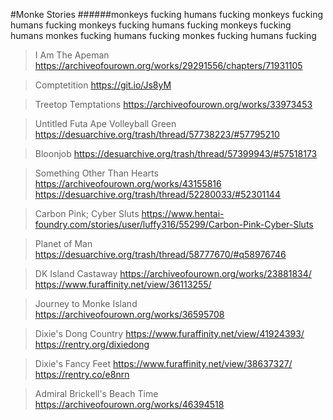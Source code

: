 #Monke Stories
######monkeys fucking humans fucking monkeys fucking humans fucking monkeys fucking humans fucking monkeys fucking humans monkes fucking humans fucking monkes fucking humans fucking 
>I Am The Apeman 
https://archiveofourown.org/works/29291556/chapters/71931105

>Comptetition
https://git.io/Js8yM

>Treetop Temptations
https://archiveofourown.org/works/33973453

>Untitled Futa Ape Volleyball Green
https://desuarchive.org/trash/thread/57738223/#57795210

>Bloonjob
https://desuarchive.org/trash/thread/57399943/#57518173

>Something Other Than Hearts
https://archiveofourown.org/works/43155816
https://desuarchive.org/trash/thread/52280033/#52301144

>Carbon Pink; Cyber Sluts
https://www.hentai-foundry.com/stories/user/luffy316/55299/Carbon-Pink-Cyber-Sluts

>Planet of Man
https://desuarchive.org/trash/thread/58777670/#q58976746

>DK Island Castaway
https://archiveofourown.org/works/23881834/
https://www.furaffinity.net/view/36113255/

>Journey to Monke Island
https://archiveofourown.org/works/36595708

>Dixie's Dong Country
https://www.furaffinity.net/view/41924393/
https://rentry.org/dixiedong

>Dixie's Fancy Feet
https://www.furaffinity.net/view/38637327/
https://rentry.co/e8nrn

>Admiral Brickell's Beach Time
https://archiveofourown.org/works/46394518